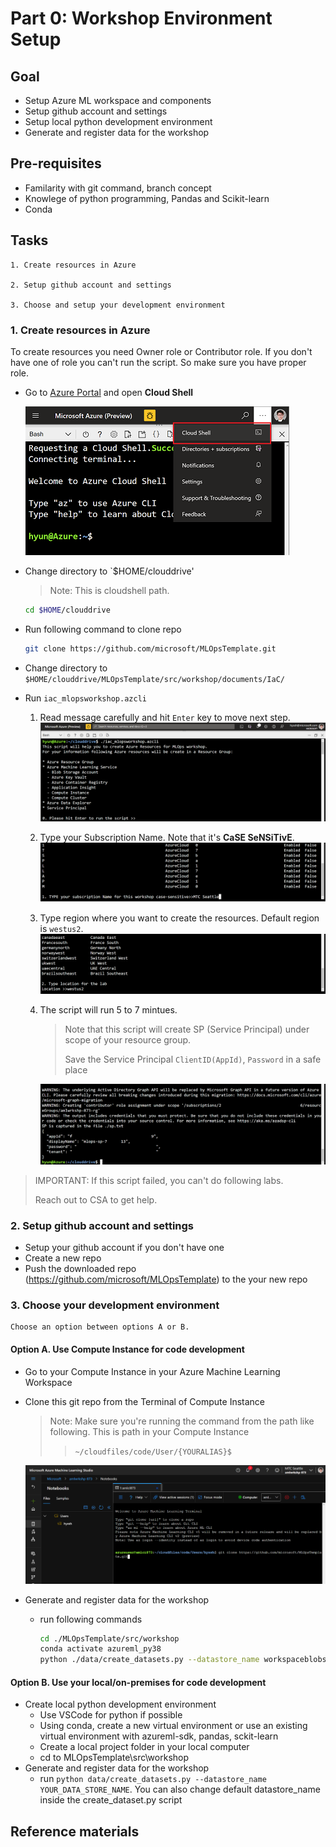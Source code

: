 
# Part 0: Workshop Environment Setup 

## Goal 

- Setup Azure ML workspace and components
- Setup github account and settings
- Setup local python development environment 
- Generate and register data for the workshop

## Pre-requisites
- Familarity with git command, branch concept 
- Knowlege of python programming, Pandas and Scikit-learn
- Conda

## Tasks

    1. Create resources in Azure

    2. Setup github account and settings

    3. Choose and setup your development environment

### 1. Create resources in Azure

To create resources you need Owner role or Contributor role. If you don't have one of role you can't run the script. So make sure you have proper role. 

- Go to [Azure Portal](https://portal.azure.com) and open __Cloud Shell__
    
    ![cloudshell](./images/cloudshell.png)

- Change directory to `$HOME/clouddrive'
    > Note: This is cloudshell path.

    ```bash
    cd $HOME/clouddrive
    ```

- Run following command to clone repo
    ```bash
    git clone https://github.com/microsoft/MLOpsTemplate.git
    ```
- Change directory to `$HOME/clouddrive/MLOpsTemplate/src/workshop/documents/IaC/`
- Run `iac_mlopsworkshop.azcli`

    1. Read message carefully and hit `Enter` key to move next step.
        ![](./images/run_mlopsworkshop_azcli000.png)

    1. Type your Subscription Name. Note that it's __CaSE SeNSiTivE__.
        ![](./images/run_mlopsworkshop_azcli001.png)

    1. Type region where you want to create the resources. Default region is `westus2`.
        ![](./images/run_mlopsworkshop_azcli002.png)
    
    1. The script will run 5 to 7 mintues.
        > Note that this script will create SP (Service Principal) under scope of your resource group.
        >
        > Save the Service Principal `ClientID(AppId)`, `Password` in a safe place

        ![](./images/run_mlopsworkshop_azcli003.png)

> IMPORTANT: If this script failed, you can't do following labs.
>
> Reach out to CSA to get help. 

### 2. Setup github account and settings

- Setup your github account if you don't have one
- Create a new repo 
- Push the downloaded repo (https://github.com/microsoft/MLOpsTemplate) to the your new repo

### 3. Choose your development environment

    Choose an option between options A or B. 

#### Option A. Use Compute Instance for code development
- Go to your Compute Instance in your Azure Machine Learning Workspace

- Clone this git repo from the Terminal of Compute Instance
    > Note: Make sure you're running the command from the path like following. This is path in your Compute Instance
    >> `~/cloudfiles/code/User/{YOURALIAS}$`

    ![](./images/run_mlopsworkshop_azcli004.png)

- Generate and register data for the workshop
    - run following commands

        ```bash
        cd ./MLOpsTemplate/src/workshop
        conda activate azureml_py38
        python ./data/create_datasets.py --datastore_name workspaceblobstore
        ```

#### Option B. Use your local/on-premises for code development
- Create local python development environment
    - Use VSCode for python if possible
    - Using conda, create a new virtual environment or use an existing virtual environment with azureml-sdk, pandas, sckit-learn
    - Create a local project folder in your local computer
    - cd to MLOpsTemplate\src\workshop
- Generate and register data for the workshop
    - run ```python data/create_datasets.py --datastore_name YOUR_DATA_STORE_NAME```. You can also change default datastore_name inside the create_dataset.py script 



## Reference materials


